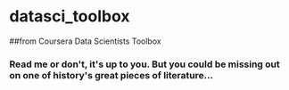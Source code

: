 datasci_toolbox
===============

##from Coursera Data Scientists Toolbox

### Read me or don't, it's up to you. But you could be missing out on one of history's great pieces of literature...

